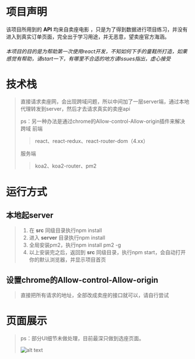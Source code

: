# 项目声明
该项目所用到的 **API** 均来自卖座电影 ，只是为了得到数据进行项目练习，并没有进入到真实订单页面，完全出于学习用途，并无恶意，望卖座官方海涵。
###### 本项目的目的是为帮助第一次使用react开发，不知如何下手的童鞋所打造，如果感觉有帮助，请start一下，有哪里不合适的地方请Issues指出，虚心接受
>
>
>
# 技术栈
> 直接请求卖座网，会出现跨域问题，所以中间加了一层server端，通过本地代理转发到server，然后才去请求真实的卖座api
>
> ps：另一种办法是通过chrome的Allow-control-Allow-origin插件来解决跨域
> 前端
>> react、react-redux、react-router-dom（4.xx）
>
>
> 服务端
>> koa2、koa2-router、pm2
>
>
# 运行方式
## 本地起server
> 1. 在 **src** 同级目录执行npm install
> 2. 进入 **server** 目录执行npm install
> 3. 全局安装pm2，执行npm install pm2 -g
> 4. 以上安装完之后，返回到 **src** 同级目录，执行npm start，会自动打开你的默认浏览器，并显示项目首页
>
## 设置chrome的Allow-control-Allow-origin
> 直接把所有请求的地址，全部改成卖座的接口就可以，请自行尝试
>
>
# 页面展示
> ps：部分UI细节未做处理，目前最深只做到选座页面。
>
> ![alt text](/path/to/img.jpg "Title")
